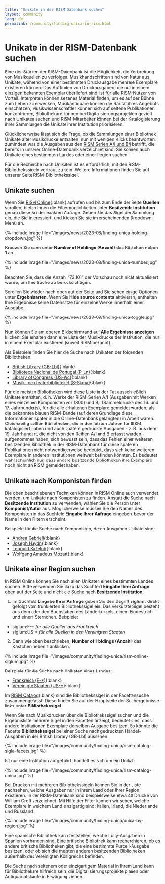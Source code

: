 ```yaml
---
title: "Unikate in der RISM-Datenbank suchen"
layout: community
lang: de
permalink: /community/finding-unica-in-rism.html
---
```


# Unikate in der RISM-Datenbank suchen   

Eine der Stärken der RISM-Datenbank ist die Möglichkeit, die Verbreitung von Musikquellen zu verfolgen. Musikhandschriften sind von Natur aus Unikate, während von einer bestimmten Druckausgabe mehrere Exemplare existieren können. Das Auffinden von Druckausgaben, die nur in einem einzigen bekannten Exemplar überliefert sind, ist für alle RISM-Nutzer von Vorteil. Interpreten können seltenes Material finden, um es auf der Bühne zum Leben zu erwecken, Musikantiquare können die Rarität ihres Angebots einschätzen, Musikwissenschaftler können sich auf seltene Publikationen konzentrieren, Bibliothekare können bei Digitalisierungsprojekten gezielt nach Unikaten suchen und RISM-Mitarbeiter können bei der Katalogisierung ihrer Sammlungen die Unikate ihrer Institution priorisieren.  

Glücklicherweise lässt sich die Frage, ob die Sammlungen einer Bibliothek Unikate alter Musikdrucke enthalten, nun mit wenigen Klicks beantworten, zumindest was die Ausgaben aus den [RISM Serien A/I und B/I](/publications.html#series-a-inventories-of-musical-sources) betrifft, die bereits in unserer Online-Datenbank verzeichnet sind. Sie können auch Unikate eines bestimmten Landes oder einer Region suchen.

Für die Recherche nach Unikaten ist es erforderlich, mit den RISM-Bibliothekssigeln vertraut zu sein. Weitere Informationen finden Sie auf unserer Seite [RISM-Bibliothekssigel](/community/sigla/about.html).

## Unikate suchen

Wenn Sie [RISM Online](https://rism.online/?mode=sources){:blank} aufrufen und bis zum Ende der Seite **Quellen** scrollen, bieten Ihnen die Filtermöglichkeiten unter **Besitzende Institution** genau diese Art der exakten Abfrage. Geben Sie das Sigel der Sammlung ein, die Sie interessiert, und klicken Sie sie im erscheinenden Dropdown-Menü an.  

{% include image file="/images/news/2023-08/finding-unica-holding-dropdown.jpg" %}  

Kreuzen Sie dann unter **Number of Holdings (Anzahl)** das Kästchen neben **1** an.   

{% include image file="/images/news/2023-08/finding-unica-number.jpg" %}  

Beachten Sie, dass die Anzahl “73.101” der Vorschau noch nicht aktualisiert wurde, um Ihre Suche zu berücksichtigen.  

Scrollen Sie wieder nach oben auf der Seite und Sie sehen einige Optionen unter **Ergebnisarten**. Wenn Sie **Hide source contents** aktivieren, enthalten Ihre Ergebnisse keine Datensätze für einzelne Werke innerhalb einer Ausgabe.

{% include image file="/images/news/2023-08/finding-unica-toggle.jpg" %}  

Nun können Sie am oberen Bildschirmrand auf **Alle Ergebnisse anzeigen** klicken. Sie erhalten dann eine Liste der Musikdrucke der Institution, die nur in einem Exemplar existieren (soweit RISM bekannt). 

Als Beispiele finden Sie hier die Suche nach Unikaten der folgenden Bibliotheken:

- [British Library (GB-Lbl)](https://rism.online/search?mode=sources&fq=hide-source-contents%3Atrue&fq=num-holdings%3A1&fq=sigla%3AGB-Lbl&fb=sigla%3Aintersection&page=1&rows=20){:blank}  
- [Biblioteca Nacional de Portugal (P-Ln)](https://rism.online/search?mode=sources&fq=hide-source-contents%3Atrue&fq=num-holdings%3A1&fq=sigla%3AP-Ln&fb=sigla%3Aintersection&page=1&rows=20){:blank}  
- [Library of Congress (US-Wc)](https://rism.online/search?mode=sources&fq=hide-source-contents%3Atrue&fq=num-holdings%3A1&fq=sigla%3AUS-Wc&fb=sigla%3Aintersection&page=1&rows=20){:blank}  
- [Musik- och teaterbiblioteket (S-Skma)](https://rism.online/search?mode=sources&fq=hide-source-contents%3Atrue&fq=num-holdings%3A1&fq=sigla%3AS-Skma&fb=sigla%3Aintersection&page=1&rows=20){:blank}  

Für die meisten Bibliotheken wird diese Liste in der Tat ausschließlich Unikate enthalten, d. h. Werke der RISM-Serien A/I (Ausgaben mit Werken eines einzelnen Komponisten vor 1800) und B/I (Sammeldrucke des 16. und 17. Jahrhunderts), für die alle erhaltenen Exemplare gemeldet wurden, als die bekannten blauen RISM-Bände (auf deren Grundlage diese Informationen später in die Online-Datenbank gelangten) in Arbeit waren. Gleichzeitig sollten Bibliotheken, die in den letzten Jahren für RISM katalogisiert haben und auch spätere gedruckte Ausgaben - z. B. aus dem 19. Jahrhundert, die nicht von den Reihen A/I und B erfasst wurden - aufgenommen haben, sich bewusst sein, dass das Fehlen einer weiteren besitzenden Bibliothek in der RISM-Datenbank für diese späteren Publikationen nicht notwendigerweise bedeutet, dass sich keine weiteren Exemplare in anderen Institutionen weltweit befinden könnten. Es bedeutet wahrscheinlich nur, dass andere besitzende Bibliotheken ihre Exemplare noch nicht an RISM gemeldet haben.  

## Unikate nach Komponisten finden  

Die oben beschriebenen Techniken können in RISM Online auch verwendet werden, um Unikate nach Komponisten zu finden. Anstatt die Suche nach **Besitzende Institution** zu verwenden, wählen Sie die Person unter **Komponist/Autor** aus. Möglicherweise müssen Sie den Namen des Komponisten in das Suchfeld **Eingabe Ihrer Anfrage** eingeben, bevor der Name in den Filtern erscheint.    

Beispiele für die Suche nach Komponisten, deren Ausgaben Unikate sind:  
- [Andrea Gabrieli](https://rism.online/search?q=gabrieli&mode=sources&fq=composer%3AGabrieli%2C%20Andrea%20(1532c-1585)&fq=hide-source-contents%3Atrue&fq=num-holdings%3A1&fq=source-type%3Aprinted&page=1&rows=20){:blank}  
- [Joseph Haydn](https://rism.online/search?q=haydn%20&mode=sources&fq=composer%3AHaydn%2C%20Joseph%20(1732-1809)&fq=hide-source-contents%3Atrue&fq=num-holdings%3A1&fq=source-type%3Aprinted&page=1&rows=20){:blank}  
- [Leopold Koželuh](https://rism.online/search?q=kozeluch&mode=sources&fq=composer%3AKo%C5%BEeluh%2C%20Leopold%20(1747-1818)&fq=hide-source-contents%3Atrue&fq=num-holdings%3A1&page=1&rows=20){:blank}  
- [Wolfgang Amadeus Mozart](https://rism.online/search?q=mozart&mode=sources&fq=composer%3AMozart%2C%20Wolfgang%20Amadeus%20(1756-1791)&fq=hide-source-contents%3Atrue&fq=num-holdings%3A1&fq=source-type%3Aprinted&page=1&rows=20){:blank}

## Unikate einer Region suchen  

In RISM Online können Sie nach allen Unikaten eines bestimmten Landes suchen. Bitte verwenden Sie dazu das Suchfeld **Eingabe Ihrer Anfrage** oben auf der Seite und nicht die Suche nach **Besitzende Institution**.

1. Im Suchfeld **Eingabe Ihrer Anfrage** geben Sie den Begriff **siglum:** direkt gefolgt vom trunkierten Bibliothekssigel ein. Das verkürzte Sigel besteht aus dem oder den Buchstaben des Länderkürzels, einem Bindestrich und einem Sternchen.
   Beispiele:
 - siglum:F-* _für alle Quellen aus Frankreich_
 - siglum:US-* _für alle Quellen in den Vereinigten Staaten_
2. Dann wie oben beschrieben, **Number of Holdings (Anzahl)** das Kästchen neben **1** anklicken.

{% include image file="/images/community/finding-unica/rism-online-siglum.jpg" %}  

Beispiele für die Suche nach Unikaten eines Landes:
- [Frankreich (F-*)](https://rism.online/search?q=siglum%3AF-*&mode=sources&fq=hide-source-contents%3Atrue&fq=num-holdings%3A1&page=1&rows=20){:blank}  
- [Vereinigte Staaten (US-*)](https://rism.online/search?q=siglum%3AUS-*&mode=sources&fq=hide-source-contents%3Atrue&fq=num-holdings%3A1&page=1&rows=20){:blank}   

Im [RISM Catalog](https://opac.rism.info/main-menu-/kachelmenu){:blank} sind die Bibliothekssigel in der Facettensuche zusammengefasst. Diese finden Sie auf der Hauptseite der Suchergebnisse links unter **Bibliothekssigel**.

Wenn Sie nach Musikdrucken über die Bibliothekssigel suchen und die Ergebnisliste mehrere Sigel in den Facetten anzeigt, bedeutet dies, dass andere Institutionen Exemplare derselben Ausgabe besitzen. So könnte die Facette **Bibliothekssigel** bei einer Suche nach gedruckten Händel-Ausgaben in der British Library (GB-Lbl) aussehen: 

{% include image file="/images/community/finding-unica/rism-catalog-sigla-facets.jpg" %}   

Ist nur eine Institution aufgeführt, handelt es sich um ein Unikat:

{% include image file="/images/community/finding-unica/rism-catalog-unica.jpg" %}  

Bei Drucken mit mehreren Bibliothekssigeln können Sie in der Liste nachsehen, welche Ausgaben nur in Ihrem Land oder Ihrer Region existieren. In der RISM-Datenbank sind beispielsweise etwa 40 Drucke von William Croft verzeichnet. Mit Hilfe der Filter können wir sehen, welche Exemplare in welchem Land einzigartig sind: Italien, Irland, die Niederlande und Russland.  

{% include image file="/images/community/finding-unica/unica-by-region.jpg" %}    

Eine spanische Bibliothek kann feststellen, welche Lully-Ausgaben in Spanien vorhanden sind. Eine britische Bibliothek kann recherchieren, ob es andere britische Bibliotheken gibt, die eine bestimmte Purcell-Ausgabe besitzen, oder ob sich die meisten anderen besitzenden Bibliotheken außerhalb des Vereinigten Königreichs befinden.  

Die Suche nach seltenem oder einzigartigem Material in Ihrem Land kann für Bibliothekare hilfreich sein, die Digitalisierungsprojekte planen oder Antiquariatskäufe in Erwägung ziehen.
